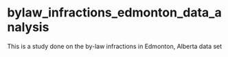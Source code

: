 # bylaw_infractions_edmonton_data_analysis
This is a study done on the by-law infractions in Edmonton, Alberta data set
